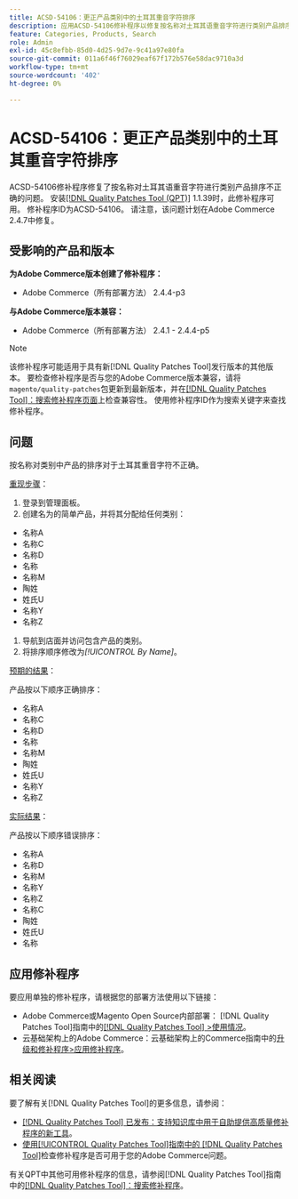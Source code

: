 ```yaml
---
title: ACSD-54106：更正产品类别中的土耳其重音字符排序
description: 应用ACSD-54106修补程序以修复按名称对土耳其语重音字符进行类别产品排序不正确的Adobe Commerce问题。
feature: Categories, Products, Search
role: Admin
exl-id: 45c8efbb-85d0-4d25-9d7e-9c41a97e80fa
source-git-commit: 011a6f46f76029eaf67f172b576e58dac9710a3d
workflow-type: tm+mt
source-wordcount: '402'
ht-degree: 0%

---
```


# ACSD-54106：更正产品类别中的土耳其重音字符排序

ACSD-54106修补程序修复了按名称对土耳其语重音字符进行类别产品排序不正确的问题。 安装[[!DNL Quality Patches Tool (QPT)]](https://experienceleague.adobe.com/en/docs/commerce-operations/tools/quality-patches-tool/quality-patches-tool-to-self-serve-quality-patches) 1.1.39时，此修补程序可用。 修补程序ID为ACSD-54106。 请注意，该问题计划在Adobe Commerce 2.4.7中修复。

## 受影响的产品和版本

**为Adobe Commerce版本创建了修补程序：**

* Adobe Commerce（所有部署方法） 2.4.4-p3

**与Adobe Commerce版本兼容：**

* Adobe Commerce（所有部署方法） 2.4.1 - 2.4.4-p5

>[!NOTE]
>
>该修补程序可能适用于具有新[!DNL Quality Patches Tool]发行版本的其他版本。 要检查修补程序是否与您的Adobe Commerce版本兼容，请将`magento/quality-patches`包更新到最新版本，并在[[!DNL Quality Patches Tool]：搜索修补程序页面](https://experienceleague.adobe.com/tools/commerce-quality-patches/index.html)上检查兼容性。 使用修补程序ID作为搜索关键字来查找修补程序。

## 问题

按名称对类别中产品的排序对于土耳其重音字符不正确。

<u>重现步骤</u>：

1. 登录到管理面板。
1. 创建名为的简单产品，并将其分配给任何类别：

* 名称A
* 名称C
* 名称D
* 名称
* 名称M
* 陶姓
* 姓氏U
* 名称Y
* 名称Z

1. 导航到店面并访问包含产品的类别。
1. 将排序顺序修改为&#x200B;*[!UICONTROL By Name]*。

<u>预期的结果</u>：

产品按以下顺序正确排序：

* 名称A
* 名称C
* 名称D
* 名称
* 名称M
* 陶姓
* 姓氏U
* 名称Y
* 名称Z

<u>实际结果</u>：

产品按以下顺序错误排序：

* 名称A
* 名称D
* 名称M
* 名称Y
* 名称Z
* 名称C
* 陶姓
* 姓氏U
* 名称

## 应用修补程序

要应用单独的修补程序，请根据您的部署方法使用以下链接：

* Adobe Commerce或Magento Open Source内部部署： [!DNL Quality Patches Tool]指南中的[[!DNL Quality Patches Tool] >使用情况](/help/tools/quality-patches-tool/usage.md)。
* 云基础架构上的Adobe Commerce：云基础架构上的Commerce指南中的[升级和修补程序>应用修补程序](https://experienceleague.adobe.com/docs/commerce-cloud-service/user-guide/develop/upgrade/apply-patches.html)。

## 相关阅读

要了解有关[!DNL Quality Patches Tool]的更多信息，请参阅：

* [[!DNL Quality Patches Tool] 已发布：支持知识库中用于自助提供高质量修补程序的新工具](https://experienceleague.adobe.com/en/docs/commerce-operations/tools/quality-patches-tool/quality-patches-tool-to-self-serve-quality-patches)。
* [使用[!UICONTROL Quality Patches Tool]指南中的 [!DNL Quality Patches Tool]](/help/tools/quality-patches-tool/patches-available-in-qpt/check-patch-for-magento-issue-with-magento-quality-patches.md)检查修补程序是否可用于您的Adobe Commerce问题。


有关QPT中其他可用修补程序的信息，请参阅[!DNL Quality Patches Tool]指南中的[[!DNL Quality Patches Tool]：搜索修补程序](https://experienceleague.adobe.com/tools/commerce-quality-patches/index.html)。
